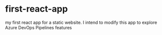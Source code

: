 # first-react-app
my first react app for a static website.  I intend to modify this app to explore Azure DevOps Pipelines features
